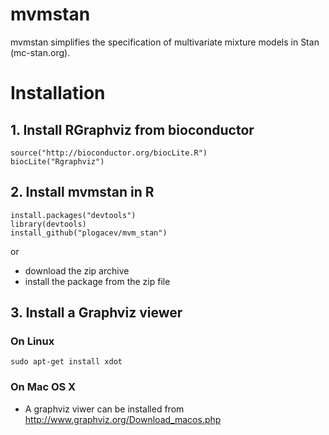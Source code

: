 # mvmstan
mvmstan simplifies the specification of multivariate mixture models in Stan (mc-stan.org).

# Installation

## 1. Install RGraphviz from bioconductor
 	source("http://bioconductor.org/biocLite.R")
 	biocLite("Rgraphviz")

## 2. Install mvmstan in R
 	install.packages("devtools")
 	library(devtools)
 	install_github("plogacev/mvm_stan")
or
 - download the zip archive
 - install the package from the zip file

## 3. Install a Graphviz viewer

### On Linux
 	sudo apt-get install xdot

### On Mac OS X
- A graphviz viwer can be installed from http://www.graphviz.org/Download_macos.php
